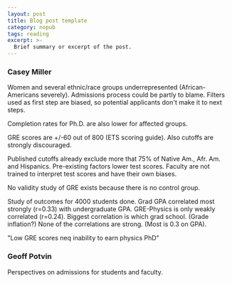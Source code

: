 ```yaml
---
layout: post
title: Blog post template
category: nopub
tags: reading
excerpt: >-
  Brief summary or excerpt of the post.
---
```

### Casey Miller
Women and several ethnic/race groups underrepresented (African-Americans severely).
Admissions process could be partly to blame.
Filters used as first step are biased, so potential applicants don't make it to next steps.

Completion rates for Ph.D. are also lower for affected groups.

GRE scores are +/-60 out of 800 (ETS scoring guide).
Also cutoffs are strongly discouraged.

Published cutoffs already exclude more that 75% of Native Am., Afr. Am. and Hispanics.
Pre-existing factors lower test scores.
Faculty are not trained to interpret test scores and have their own biases.

No validity study of GRE exists because there is no control group.

Study of outcomes for 4000 students done.
Grad GPA correlated most strongly (r=0.33) with undergraduate GPA.
GRE-Physics is only weakly correlated (r=0.24).
Biggest correlation is which grad school.  (Grade inflation?)
None of the correlations are strong.  (Most is 0.3 on GPA).

"Low GRE scores neq inability to earn physics PhD"

### Geoff Potvin

Perspectives on admissions for students and faculty.